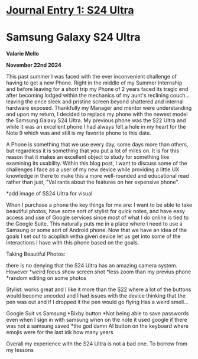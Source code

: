 # [Journal Entry 1: S24 Ultra](README.md)

# **Samsung Galaxy S24 Ultra**
**Valarie Mello**

**November 22nd 2024**

This past summer I was faced with the ever inconvenient challenge of having to get a new Phone. Right in the middle of my Summer Internship and before leaving for a short trip my Phone of 2 years faced its tragic end after becoming lodged within the mechanics of my aunt's reclining couch... leaving the once sleek and pristine screen beyond shattered and internal hardware exposed. Thankfully my Manager and mentor were understanding and upon my return, I decided to replace my phone with the newest model the Samsung Galaxy S24 Ultra. My previous phone was the S22 Ultra and while it was an excellent phone I had always felt a hole in my heart for the Note 9 which was and still is my favorite phone to this date.

A Phone is something that we use every day, some days more than others, but regardless it is something that you put a lot of miles on. It is for this reason that it makes an excellent object to study for something like examining its usability. Within this blog post, I want to discuss some of the challenges I face as a user of my new device while providing a little UX knowledge in there to make this a more well-rounded and educational read rather than just, "Val rants about the features on her expensive phone".

*add image of SS24 Ultra for visual 

When I purchase a phone the key things for me are: I want to be able to take beautiful photos, have some sort of stylist for quick notes, and have easy access and use of Google services since most of what I do online is tied to the Google Suite. This naturally puts me in a place where I need to use a Samsung or some sort of Android phone. Now that we have an idea of the goals I set out to acoplish witha given device let us get into some of the interactions I have with this phone based on the goals.


Taking Beautiful Photos:

there is no denying that the S24 Ultra has an amazing camera system. However
*weird focus show screen shot
*less zoom than my previus phone
*random editing on some photos

Stylist:
works great and I like it more than the S22 where a lot of the buttons would become uncoded and I had issues with the device thinking that the pen was out and if I dropped it the pen would go flying
Has a weird smell...

Google Suit vs Samsung
*Bixby button
*Not being able to save passwords even when I sign in with samsung when on the note it used google if there was not a samsung saved
*the god damn AI button on the keyboard where emojis were for the last idk how many years

Overall my experience with the S24 Ultra is not a bad one. To borrow from my lessons


